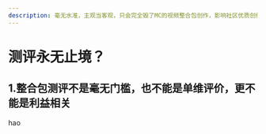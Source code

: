 ```yaml
---
description: 毫无水准，主观当客观，只会完全毁了MC的视频整合包创作，影响社区优质创作的生态反馈
---
```


# 测评永无止境？

## 1.整合包测评不是毫无门槛，也不能是单维评价，更不能是利益相关

hao





